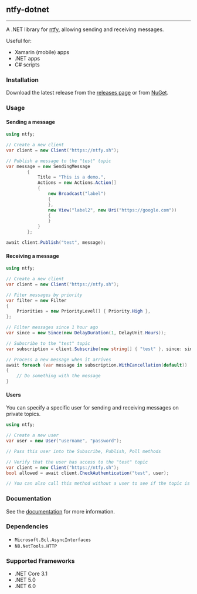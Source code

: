 ## ntfy-dotnet

---

A .NET library for [ntfy](https://ntfy.sh), allowing sending and receiving messages.

Useful for:
 - Xamarin (mobile) apps
 - .NET apps
 - C# scripts

### Installation

Download the latest release from the [releases page](https://github.com/nwithan8/ntfy-dotnet/releases) or from [NuGet](https://www.nuget.org/packages/ntfy/).

### Usage

#### Sending a message

```csharp
using ntfy;

// Create a new client
var client = new Client("https://ntfy.sh");

// Publish a message to the "test" topic
var message = new SendingMessage
        {
            Title = "This is a demo.",
            Actions = new Actions.Action[]
            {
                new Broadcast("label")
                {
                },
                new View("label2", new Uri("https://google.com"))
                {
                }
            }
        };

await client.Publish("test", message);
```

#### Receiving a message

```csharp
using ntfy;

// Create a new client
var client = new Client("https://ntfy.sh");

// Fiter messages by priority
var filter = new Filter
{
    Priorities = new PriorityLevel[] { Priority.High },
};

// Filter messages since 1 hour ago
var since = new Since(new DelayDuration(1, DelayUnit.Hours));

// Subscribe to the "test" topic
var subscription = client.Subscribe(new string[] { "test" }, since: since, filters: filter);

// Process a new message when it arrives
await foreach (var message in subscription.WithCancellation(default))
{
    // Do something with the message
}
```

#### Users

You can specify a specific user for sending and receiving messages on private topics.

```csharp
using ntfy;

// Create a new user
var user = new User("username", "password");

// Pass this user into the Subscribe, Publish, Poll methods

// Verify that the user has access to the "test" topic
var client = new Client("https://ntfy.sh");
bool allowed = await client.CheckAuthentication("test", user);

// You can also call this method without a user to see if the topic is anonymously accessible
```


### Documentation

See the [documentation](https://ntfy-dotnet.nateharr.is/api/ntfy.html) for more information.

### Dependencies

- `Microsoft.Bcl.AsyncInterfaces`
- `N8.NetTools.HTTP`

### Supported Frameworks

- .NET Core 3.1
- .NET 5.0
- .NET 6.0

